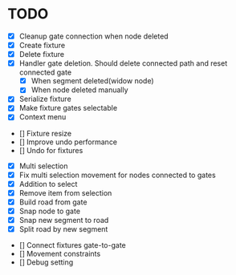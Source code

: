 # TODO

- [x] Cleanup gate connection when node deleted
- [x] Create fixture
- [x] Delete fixture
- [x] Handler gate deletion. Should delete connected path and reset connected gate
  - [x] When segment deleted(widow node)
  - [x] When node deleted manually
- [x] Serialize fixture
- [x] Make fixture gates selectable
- [x] Context menu
- [] Fixture resize
- [] Improve undo performance
- [] Undo for fixtures
- [x] Multi selection
- [x] Fix multi selection movement for nodes connected to gates 
- [x] Addition to select
- [x] Remove item from selection
- [x] Build road from gate
- [x] Snap node to gate
- [x] Snap new segment to road
- [x] Split road by new segment
- [] Connect fixtures gate-to-gate
- [] Movement constraints
- [] Debug setting
